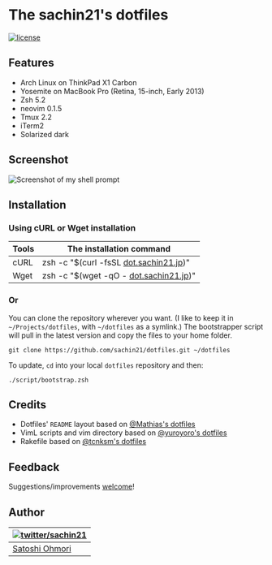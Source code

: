 # The sachin21's dotfiles
[![license](http://img.shields.io/badge/license-MIT-blue.svg?style=flat)](./LICENSE-MIT.txt "License")

## Features
- Arch Linux on ThinkPad X1 Carbon
- Yosemite on MacBook Pro (Retina, 15-inch, Early 2013)
- Zsh 5.2
- neovim 0.1.5
- Tmux 2.2
- iTerm2
- Solarized dark

## Screenshot
![Screenshot of my shell prompt](http://i.imgur.com/QHD95ln.png)

## Installation
### Using cURL or Wget installation

| Tools | <a name="oneliner">The installation command</a> |
|-------|-------------------------------------------------|
| cURL | zsh -c "$(curl -fsSL [dot.sachin21.jp](http://dot.sachin21.jp))" |
| Wget | zsh -c "$(wget -qO - [dot.sachin21.jp](http://dot.sachin21.jp))" |

### Or

You can clone the repository wherever you want. (I like to keep it in `~/Projects/dotfiles`, with `~/dotfiles` as a symlink.) The bootstrapper script will pull in the latest version and copy the files to your home folder.

```
git clone https://github.com/sachin21/dotfiles.git ~/dotfiles
```

To update, `cd` into your local `dotfiles` repository and then:

```
./script/bootstrap.zsh
```

## Credits

* Dotfiles' `README` layout based on [@Mathias's dotfiles](https://github.com/mathiasbynens/dotfiles)
* VimL scripts and vim directory based on [@yuroyoro's dotfiles](https://github.com/yuroyoro/dotfiles)
* Rakefile based on [@tcnksm's dotfiles](https://github.com/tcnksm/dotfiles)

## Feedback

Suggestions/improvements
[welcome](https://github.com/sachin21/dotfiles/issues)!

## Author

| [![twitter/sachin21](https://gravatar.com/userimage/49772896/a17286cabf5ef69a0d4c8dd2acc85d25.png?size=100)](http://twitter.com/sachin21__ "Follow @sachin21__ on Twitter") |
|---|
| [Satoshi Ohmori](http://profile.sachin21.jp) |
